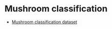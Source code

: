 # Mushroom classification

* [Mushroom classification dataset](https://www.kaggle.com/uciml/mushroom-classification)
